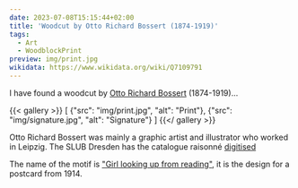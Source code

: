 ```yaml
---
date: 2023-07-08T15:15:44+02:00
title: 'Woodcut by Otto Richard Bossert (1874-1919)'
tags:
  - Art
  - WoodblockPrint
preview: img/print.jpg
wikidata: https://www.wikidata.org/wiki/Q7109791
---
```


I have found a woodcut by [Otto Richard Bossert](https://de.wikipedia.org/wiki/Otto_Richard_Bossert) (1874-1919)...
<!--more-->

{{< gallery >}}
[
  {"src": "img/print.jpg", "alt": "Print"},
  {"src": "img/signature.jpg", "alt": "Signature"}
]
{{</ gallery >}}

Otto Richard Bossert was mainly a graphic artist and illustrator who worked in Leipzig. The SLUB Dresden has the catalogue raisonné
[digitised](https://digital.slub-dresden.de/werkansicht/dlf/343702/1)

The name of the motif is ["Girl looking up from reading"](https://digital.slub-dresden.de/werkansicht/dlf/343702/109), it is the design for a postcard from 1914.
